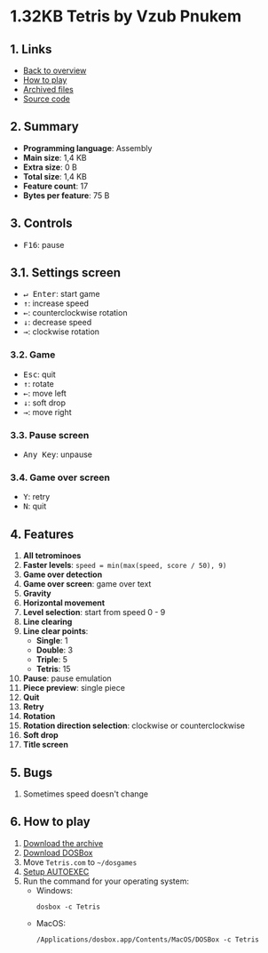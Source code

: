 # 1.32KB Tetris by Vzub Pnukem

## 1. Links

- [Back to overview](../README.md)
- [How to play](#6-how-to-play)
- [Archived files](https://github.com/nineteendo/tetris4karchive/tree/main/1.32kb-tetris/archive)
- [Source code](https://github.com/netspooky/hardcode/tree/master/02048/dos/1.32kb%20tetris)

## 2. Summary

- **Programming language**: Assembly
- **Main size**: 1,4 KB
- **Extra size**: 0 B
- **Total size**: 1,4 KB
- **Feature count**: 17
- **Bytes per feature**: 75 B

## 3. Controls

- <kbd>F16</kbd>: pause

## 3.1. Settings screen

- <kbd>↵ Enter</kbd>: start game
- <kbd>↑</kbd>: increase speed
- <kbd>←</kbd>: counterclockwise rotation
- <kbd>↓</kbd>: decrease speed
- <kbd>→</kbd>: clockwise rotation

### 3.2. Game

- <kbd>Esc</kbd>: quit
- <kbd>↑</kbd>: rotate
- <kbd>←</kbd>: move left
- <kbd>↓</kbd>: soft drop
- <kbd>→</kbd>: move right

### 3.3. Pause screen

- <kbd>Any Key</kbd>: unpause

### 3.4. Game over screen

- <kbd>Y</kbd>: retry
- <kbd>N</kbd>: quit

## 4. Features

1. **All tetrominoes**
2. **Faster levels**: `speed = min(max(speed, score / 50), 9)`
3. **Game over detection**
4. **Game over screen**: game over text
5. **Gravity**
6. **Horizontal movement**
7. **Level selection**: start from speed 0 - 9
8. **Line clearing**
9. **Line clear points**:
    - **Single**: 1
    - **Double**: 3
    - **Triple**: 5
    - **Tetris**: 15
10. **Pause**: pause emulation
11. **Piece preview**: single piece
12. **Quit**
13. **Retry**
14. **Rotation**
15. **Rotation direction selection**: clockwise or counterclockwise
16. **Soft drop**
17. **Title screen**

## 5. Bugs

1. Sometimes speed doesn't change

## 6. How to play

1. [Download the archive](https://codeload.github.com/nineteendo/tetris4karchive/zip/refs/heads/main)
2. [Download DOSBox](https://sourceforge.net/projects/dosbox/files/latest/download)
3. Move `Tetris.com` to `~/dosgames`
4. [Setup AUTOEXEC](https://dosbox.com/wiki/AUTOEXEC)
5. Run the command for your operating system:
    - Windows:
        ```shell
        dosbox -c Tetris
        ```
    - MacOS:
        ```shell
        /Applications/dosbox.app/Contents/MacOS/DOSBox -c Tetris
        ```